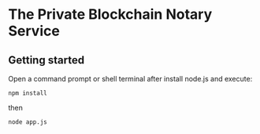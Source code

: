 # The Private Blockchain Notary Service

## Getting started

Open a command prompt or shell terminal after install node.js and execute:

```
npm install
```

then

```
node app.js
```